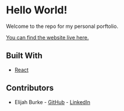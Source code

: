 # Hello World!

Welcome to the repo for my personal porftolio.

[You can find the website live here.](https://elijah-burke.tech)

## Built With

* [React](https://reactjs.org/)

## Contributors

* Elijah Burke - [GitHub](https://github.com/ElijahBurke) - [LinkedIn](https://www.linkedin.com/in/elijahburke/)
